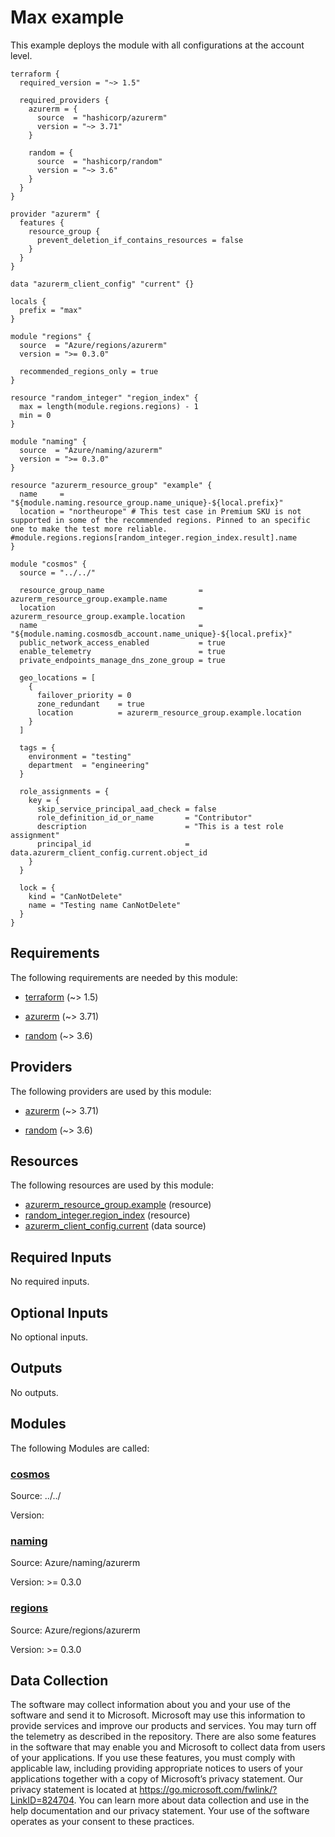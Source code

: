 <!-- BEGIN_TF_DOCS -->
# Max example

This example deploys the module with all configurations at the account level.

```hcl
terraform {
  required_version = "~> 1.5"

  required_providers {
    azurerm = {
      source  = "hashicorp/azurerm"
      version = "~> 3.71"
    }

    random = {
      source  = "hashicorp/random"
      version = "~> 3.6"
    }
  }
}

provider "azurerm" {
  features {
    resource_group {
      prevent_deletion_if_contains_resources = false
    }
  }
}

data "azurerm_client_config" "current" {}

locals {
  prefix = "max"
}

module "regions" {
  source  = "Azure/regions/azurerm"
  version = ">= 0.3.0"

  recommended_regions_only = true
}

resource "random_integer" "region_index" {
  max = length(module.regions.regions) - 1
  min = 0
}

module "naming" {
  source  = "Azure/naming/azurerm"
  version = ">= 0.3.0"
}

resource "azurerm_resource_group" "example" {
  name     = "${module.naming.resource_group.name_unique}-${local.prefix}"
  location = "northeurope" # This test case in Premium SKU is not supported in some of the recommended regions. Pinned to an specific one to make the test more reliable. #module.regions.regions[random_integer.region_index.result].name
}

module "cosmos" {
  source = "../../"

  resource_group_name                     = azurerm_resource_group.example.name
  location                                = azurerm_resource_group.example.location
  name                                    = "${module.naming.cosmosdb_account.name_unique}-${local.prefix}"
  public_network_access_enabled           = true
  enable_telemetry                        = true
  private_endpoints_manage_dns_zone_group = true

  geo_locations = [
    {
      failover_priority = 0
      zone_redundant    = true
      location          = azurerm_resource_group.example.location
    }
  ]

  tags = {
    environment = "testing"
    department  = "engineering"
  }

  role_assignments = {
    key = {
      skip_service_principal_aad_check = false
      role_definition_id_or_name       = "Contributor"
      description                      = "This is a test role assignment"
      principal_id                     = data.azurerm_client_config.current.object_id
    }
  }

  lock = {
    kind = "CanNotDelete"
    name = "Testing name CanNotDelete"
  }
}
```

<!-- markdownlint-disable MD033 -->
## Requirements

The following requirements are needed by this module:

- <a name="requirement_terraform"></a> [terraform](#requirement\_terraform) (~> 1.5)

- <a name="requirement_azurerm"></a> [azurerm](#requirement\_azurerm) (~> 3.71)

- <a name="requirement_random"></a> [random](#requirement\_random) (~> 3.6)

## Providers

The following providers are used by this module:

- <a name="provider_azurerm"></a> [azurerm](#provider\_azurerm) (~> 3.71)

- <a name="provider_random"></a> [random](#provider\_random) (~> 3.6)

## Resources

The following resources are used by this module:

- [azurerm_resource_group.example](https://registry.terraform.io/providers/hashicorp/azurerm/latest/docs/resources/resource_group) (resource)
- [random_integer.region_index](https://registry.terraform.io/providers/hashicorp/random/latest/docs/resources/integer) (resource)
- [azurerm_client_config.current](https://registry.terraform.io/providers/hashicorp/azurerm/latest/docs/data-sources/client_config) (data source)

<!-- markdownlint-disable MD013 -->
## Required Inputs

No required inputs.

## Optional Inputs

No optional inputs.

## Outputs

No outputs.

## Modules

The following Modules are called:

### <a name="module_cosmos"></a> [cosmos](#module\_cosmos)

Source: ../../

Version:

### <a name="module_naming"></a> [naming](#module\_naming)

Source: Azure/naming/azurerm

Version: >= 0.3.0

### <a name="module_regions"></a> [regions](#module\_regions)

Source: Azure/regions/azurerm

Version: >= 0.3.0

<!-- markdownlint-disable-next-line MD041 -->
## Data Collection

The software may collect information about you and your use of the software and send it to Microsoft. Microsoft may use this information to provide services and improve our products and services. You may turn off the telemetry as described in the repository. There are also some features in the software that may enable you and Microsoft to collect data from users of your applications. If you use these features, you must comply with applicable law, including providing appropriate notices to users of your applications together with a copy of Microsoft’s privacy statement. Our privacy statement is located at <https://go.microsoft.com/fwlink/?LinkID=824704>. You can learn more about data collection and use in the help documentation and our privacy statement. Your use of the software operates as your consent to these practices.
<!-- END_TF_DOCS -->